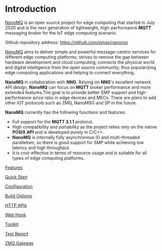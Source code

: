 # Introduction

[NanoMQ](https://nanomq.io/) is an open source project for edge computing that started in July 2020 and is the next generation of lightweight, high-performance **MQTT** messaging broker for the IoT edge computing scenario.

Github repository address: <https://github.com/emqx/nanomq>

[NanoMQ](https://nanomq.io/) aims to deliver simple and powerful message-centric services for different edge computing platforms; strives to remove the gap between hardware development and cloud computing; connects the physical world and digital intelligence from the open source community; thus popularizing edge computing applications and helping to connect everything.

**NanoMQ** in collaboration with **NNG**. Relying on **NNG**'s excellent network API design, **NanoMQ** can focus on **MQTT** broker performance and more extended features.The goal is to provide better SMP support and high performance-price ratio in edge devices and MECs. There are plans to add other IOT protocols such as ZMQ, NanoMSG and SP in the future.

**NanoMQ** currently has the following functions and features:

- Full support for the **MQTT 3.1.1** protocol. 
- High compatibility and portability as the project relies only on the native **POSIX API** and is developed purely in C/C++.
- **NanoMQ** is internally fully asynchronous IO and multi-threaded parallelism, so there is good support for SMP while achieving low latency and high throughput.
- It is cost-effective in terms of resource usage and is suitable for all types of edge computing platforms.

[Features](./features.md)

[Quick Start](./quick-start.md)

[Configuration](./config-description.md)

[Build Options](./build-options.md)

[HTTP APIs](./http-api.md)

[Web Hook](./web-hook.md)

[Toolkit](./toolkit.md)

[Test Report](./test-report.md)

[ZMQ Gateway](./zmq-gateway.md)